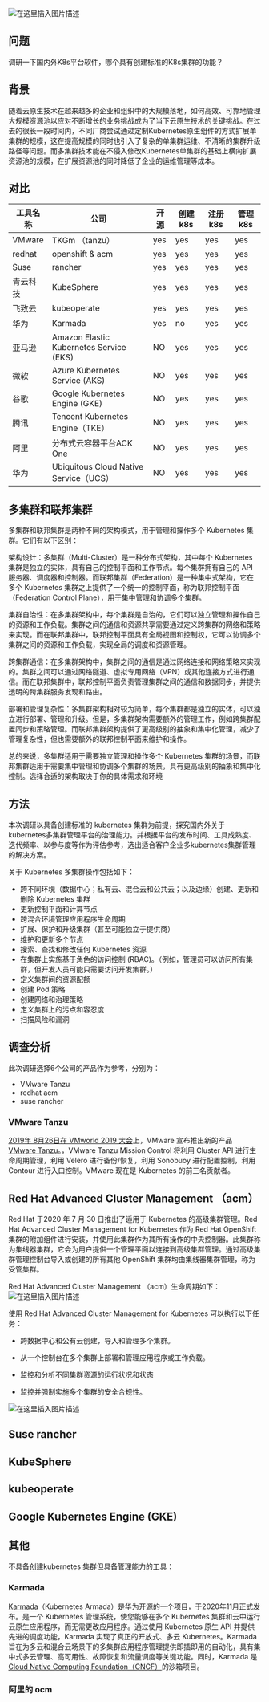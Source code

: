![在这里插入图片描述](https://img-blog.csdnimg.cn/3043bdfb8701404fbbe4551b63f634b4.png)

## 问题
调研一下国内外K8s平台软件，哪个具有创建标准的K8s集群的功能？

##  背景

随着云原生技术在越来越多的企业和组织中的大规模落地，如何高效、可靠地管理大规模资源池以应对不断增长的业务挑战成为了当下云原生技术的关键挑战。在过去的很长一段时间内，不同厂商尝试通过定制Kubernetes原生组件的方式扩展单集群的规模，这在提高规模的同时也引入了复杂的单集群运维、不清晰的集群升级路径等问题。而多集群技术能在不侵入修改Kubernetes单集群的基础上横向扩展资源池的规模，在扩展资源池的同时降低了企业的运维管理等成本。




##  对比

| 工具名称    | 公司                                      | 开源  | 创建 k8s | 注册 k8s | 管理 k8s |
|---------|-----------------------------------------|-----|--------|--------|--------|
| VMware  | TKGm （tanzu）                            | yes | yes    | yes    | yes    |
| redhat  | openshift & acm                         | yes | yes    | yes    | yes    |
| Suse    | rancher                                 | yes | yes    | yes    | yes    |
| 青云科技    | KubeSphere                              | yes | yes    | yes    | yes    |
| 飞致云     | kubeoperate                             | yes | yes    | yes    | yes    |
| 华为      | Karmada                                 | yes | no     | yes    | yes    |
| 亚马逊     | Amazon Elastic Kubernetes Service (EKS) | NO  | yes    | yes    | yes    |
| 微软      | Azure Kubernetes Service (AKS)          | NO  | yes    | yes    | yes    |
| 谷歌      | Google Kubernetes Engine (GKE)          | NO  | yes    | yes    | yes    |
| 腾讯      | Tencent Kubernetes Engine（TKE）          | NO  | yes    | yes    | yes    |
| 阿里      | 分布式云容器平台ACK One                         | NO  | yes    | yes    | yes    |
| 华为      | Ubiquitous Cloud Native Service（UCS）    | NO  | yes    | yes    | yes    |


##  多集群和联邦集群

多集群和联邦集群是两种不同的架构模式，用于管理和操作多个 Kubernetes 集群。它们有以下区别：

架构设计：多集群（Multi-Cluster）是一种分布式架构，其中每个 Kubernetes 集群是独立的实体，具有自己的控制平面和工作节点。每个集群拥有自己的 API 服务器、调度器和控制器。而联邦集群（Federation）是一种集中式架构，它在多个 Kubernetes 集群之上提供了一个统一的控制平面，称为联邦控制平面（Federation Control Plane），用于集中管理和协调多个集群。

集群自治性：在多集群架构中，每个集群是自治的，它们可以独立管理和操作自己的资源和工作负载。集群之间的通信和资源共享需要通过定义跨集群的网络和策略来实现。而在联邦集群中，联邦控制平面具有全局视图和控制权，它可以协调多个集群之间的资源和工作负载，实现全局的调度和资源管理。

跨集群通信：在多集群架构中，集群之间的通信是通过网络连接和网络策略来实现的。集群之间可以通过网络隧道、虚拟专用网络（VPN）或其他连接方式进行通信。而在联邦集群中，联邦控制平面负责管理集群之间的通信和数据同步，并提供透明的跨集群服务发现和路由。

部署和管理复杂性：多集群架构相对较为简单，每个集群都是独立的实体，可以独立进行部署、管理和升级。但是，多集群架构需要额外的管理工作，例如跨集群配置同步和策略管理。而联邦集群架构提供了更高级别的抽象和集中化管理，减少了管理复杂性，但也需要额外的联邦控制平面来维护和操作。

总的来说，多集群适用于需要独立管理和操作多个 Kubernetes 集群的场景，而联邦集群适用于需要集中管理和协调多个集群的场景，具有更高级别的抽象和集中化控制。选择合适的架构取决于你的具体需求和环境






##  方法
本次调研以具备创建标准的 kubernetes 集群为前提，探究国内外关于kubernetes多集群管理平台的治理能力。并根据平台的发布时间、工具成熟度、迭代频率、以参与度等作为评估参考，选出适合客户企业多kubernetes集群管理的解决方案。

关于 Kubernetes 多集群操作包括如下： 

- 跨不同环境（数据中心；私有云、混合云和公共云；以及边缘）创建、更新和删除 Kubernetes 集群 
- 更新控制平面和计算节点 
- 跨混合环境管理应用程序生命周期 
- 扩展、保护和升级集群（甚至可能独立于提供商） 
- 维护和更新多个节点 
- 搜索、查找和修改任何 Kubernetes 资源 
- 在集群上实施基于角色的访问控制 (RBAC)。（例如，管理员可以访问所有集群，但开发人员可能只需要访问开发集群。） 
- 定义集群间的资源配额 
- 创建 Pod 策略
- 创建网络和治理策略
- 定义集群上的污点和容忍度 
- 扫描风险和漏洞  

##  调查分析
此次调研选择6个公司的产品作为参考，分别为：

- VMware Tanzu
- redhat acm
- suse rancher
### VMware Tanzu
[2019年 8月26日在 VMworld 2019 大会](https://news.vmware.com/releases/vmware-announces-vmware-tanzu-portfolio-to-transform-the-way-enterprises-build-run-and-manage-software-on-kubernetes)上，VMware 宣布推出新的产品 [VMware Tanzu](https://tanzu.vmware.com/)。，VMware Tanzu Mission Control 将利用 Cluster API 进行生命周期管理，利用 Velero 进行备份/恢复，利用 Sonobuoy 进行配置控制，利用 Contour 进行入口控制。VMware 现在是 Kubernetes 的前三名贡献者。 


## Red Hat Advanced Cluster Management （acm）
 Red Hat 于2020 年 7 月 30 日推出了适用于 Kubernetes 的高级集群管理。Red Hat Advanced Cluster Management for Kubernetes 作为 Red Hat OpenShift 集群的附加组件进行安装，并使用此集群作为其所有操作的中央控制器。此集群称为集线器集群，它会为用户提供一个管理平面以连接到高级集群管理。通过高级集群管理控制台导入或创建的所有其他 OpenShift 集群均由集线器集群管理，称为受管集群。

Red Hat Advanced Cluster Management （acm）生命周期如下：
![在这里插入图片描述](https://img-blog.csdnimg.cn/4a7ef94018e444d0879248cc0ec1c806.png)


使用 Red Hat Advanced Cluster Management for Kubernetes 可以执行以下任务：

- 跨数据中心和公有云创建，导入和管理多个集群。

- 从一个控制台在多个集群上部署和管理应用程序或工作负载。

- 监控和分析不同集群资源的运行状况和状态

- 监控并强制实施多个集群的安全合规性。

![在这里插入图片描述](https://img-blog.csdnimg.cn/9767b7ae98394df297fa30089aa30eec.png)

## Suse rancher

## KubeSphere

##  kubeoperate
##  Google Kubernetes Engine (GKE)

## 其他
不具备创建kubernetes 集群但具备管理能力的工具：

### Karmada

[Karmada](https://karmada.io/)（Kubernetes Armada）是华为开源的一个项目，于2020年11月正式发布。是一个 Kubernetes 管理系统，使您能够在多个 Kubernetes 集群和云中运行云原生应用程序，而无需更改应用程序。通过使用 Kubernetes 原生 API 并提供先进的调度功能，Karmada 实现了真正的开放式、多云 Kubernetes。Karmada 旨在为多云和混合云场景下的多集群应用程序管理提供即插即用的自动化，具有集中式多云管理、高可用性、故障恢复和流量调度等关键功能。同时，Karmada 是[Cloud Native Computing Foundation（CNCF）](https://github.com/karmada-io/karmada)的沙箱项目。


### 阿里的 ocm
